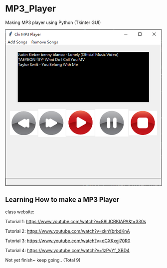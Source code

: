 # MP3_Player
Making MP3 player using Python (Tkinter GUI)

![MP3 Player](./music_player.PNG)


## Learning How to make a MP3 Player
class website: 

Tutorial 1:
https://www.youtube.com/watch?v=88IJCBKlAPA&t=330s

Tutorial 2:
https://www.youtube.com/watch?v=xknYbrbdKnA

Tutorial 3:
https://www.youtube.com/watch?v=dCXKxgj70R0

Tutorial 4:
https://www.youtube.com/watch?v=1zPyYf_XBD4

Not yet finish~ keep going.. (Total 9)

